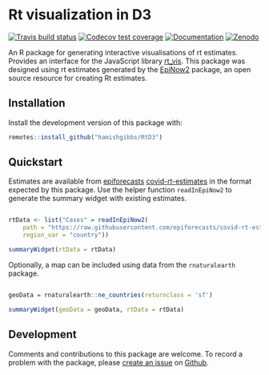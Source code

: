# Rt visualization in D3

[![Travis build status](https://travis-ci.com/epiforecasts/RtD3.svg?branch=master)](https://travis-ci.com/hamishgibbs/RtD3)
[![Codecov test coverage](https://codecov.io/gh/epiforecasts/RtD3/branch/master/graph/badge.svg)](https://codecov.io/gh/hamishgibbs/RtD3?branch=master)
[![Documentation](https://img.shields.io/badge/Package-documentation-lightgrey.svg?style=flat)](https://epiforecasts.github.io/RtD3/)
[![Zenodo](https://zenodo.org/badge/DOI/10.5281/zenodo.4011842.svg)](https://zenodo.org/record/4011842)

An R package for generating interactive visualisations of rt estimates. Provides an interface for the JavaScript library [rt_vis](https://github.com/hamishgibbs/rt_vis). This package was designed using rt estimates generated by the [EpiNow2](https://epiforecasts.io/EpiNow2/) package, an open source resource for creating Rt estimates.

## Installation

Install the development version of this package with:

``` r
remotes::install_github("hamishgibbs/RtD3")
```

## Quickstart

Estimates are available from [epiforecasts](https://epiforecasts.io/) [covid-rt-estimates](https://github.com/epiforecasts/covid-rt-estimates) in the format expected by this package. Use the helper function `readInEpiNow2` to generate the summary widget with existing estimates.

``` r

rtData <- list("Cases" = readInEpiNow2(
    path = "https://raw.githubusercontent.com/epiforecasts/covid-rt-estimates/master/national/cases/summary",
    region_var = "country"))

summaryWidget(rtData = rtData)

```

Optionally, a map can be included using data from the `rnaturalearth` package.

``` r

geoData = rnaturalearth::ne_countries(returnclass = 'sf')

summaryWidget(geoData = geoData, rtData = rtData)

```

## Development

Comments and contributions to this package are welcome. To record a problem with the package, please [create an issue](https://github.com/epiforecasts/RtD3/issues/new) on [Github](https://github.com/epiforecasts/RtD3). 

